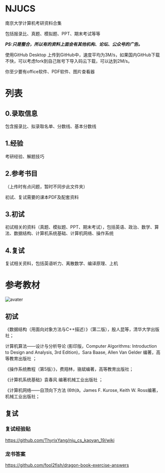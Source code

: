 # NJUCS

南京大学计算机考研资料合集

包括报录比、真题、模拟题、PPT、期末考试等等

***PS:只是整合，所以有的资料上面会有其他机构、论坛、公众号的广告。***



使用GitHub Desktop 上传到GitHub中，速度平均为3M/s，如果国内GitHub下载不快，可以考虑fork到自己账号下导入码云下载，可以达到2M/s。

你至少要有office软件、PDF软件、图片查看器

# 列表

## 0.录取信息

包含报录比、拟录取名单、分数线、基本分数线

## 1.经验

考研经验、解题技巧

## 2.参考书目

（上传时有点问题，暂时不同步此文件夹）

初试、复试需要的课本PDF及配套资料

## 3.初试

初试相关的资料（真题、模拟题、PPT、期末考试），包括英语、政治、数学、算法、数据结构、计算机系统基础、计算机网络、操作系统

## 4.复试

复试相关资料，包括英语听力、离散数学、编译原理、上机

# 参考教材

![avater](./img/南大计算机招生参考书目.png)

## 初试

《数据结构（用面向对象方法与C++描述）》（第二版），殷人昆等，清华大学出版社；

计算机算法——设计与分析导论 (影印版，Computer Algorithms: Introduction to Design and Analysis, 3rd Edition)，Sara Baase, Allen Van Gelder 编著，高等教育出版社 ；

《操作系统教程（第5版）》，费翔林，骆斌编著，高等教育出版社；

《计算机系统基础》袁春风 编著机械工业出版社 ；

《计算机网络——自顶向下方法 (6th)》。James F. Kurose, Keith W. Ross编著，机械工业出版社；

## 复试

### 复试经验贴

https://github.com/ThyrixYang/nju_cs_kaoyan_19/wiki

### 龙书答案

https://github.com/fool2fish/dragon-book-exercise-answers



